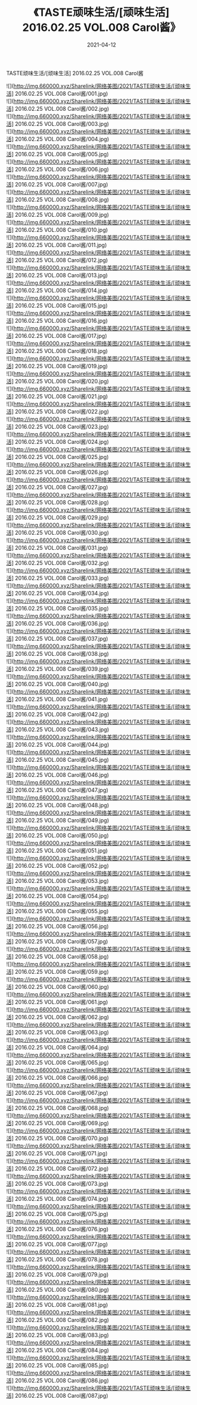 ﻿---
layout: post
title:  《TASTE顽味生活/[顽味生活] 2016.02.25 VOL.008 Carol酱》
date:   2021-04-12
img: http://img.660000.xyz/Sharelink/网络美图/2021/TASTE顽味生活/[顽味生活] 2016.02.25 VOL.008 Carol酱/000.jpg
categories: [美女, 清纯, 唯美]
---

TASTE顽味生活/[顽味生活] 2016.02.25 VOL.008 Carol酱

 ![](http://img.660000.xyz/Sharelink/网络美图/2021/TASTE顽味生活/[顽味生活] 2016.02.25 VOL.008 Carol酱/001.jpg) <br>![](http://img.660000.xyz/Sharelink/网络美图/2021/TASTE顽味生活/[顽味生活] 2016.02.25 VOL.008 Carol酱/002.jpg) <br>![](http://img.660000.xyz/Sharelink/网络美图/2021/TASTE顽味生活/[顽味生活] 2016.02.25 VOL.008 Carol酱/003.jpg) <br>![](http://img.660000.xyz/Sharelink/网络美图/2021/TASTE顽味生活/[顽味生活] 2016.02.25 VOL.008 Carol酱/004.jpg) <br>![](http://img.660000.xyz/Sharelink/网络美图/2021/TASTE顽味生活/[顽味生活] 2016.02.25 VOL.008 Carol酱/005.jpg) <br>![](http://img.660000.xyz/Sharelink/网络美图/2021/TASTE顽味生活/[顽味生活] 2016.02.25 VOL.008 Carol酱/006.jpg) <br>![](http://img.660000.xyz/Sharelink/网络美图/2021/TASTE顽味生活/[顽味生活] 2016.02.25 VOL.008 Carol酱/007.jpg) <br>![](http://img.660000.xyz/Sharelink/网络美图/2021/TASTE顽味生活/[顽味生活] 2016.02.25 VOL.008 Carol酱/008.jpg) <br>![](http://img.660000.xyz/Sharelink/网络美图/2021/TASTE顽味生活/[顽味生活] 2016.02.25 VOL.008 Carol酱/009.jpg) <br>![](http://img.660000.xyz/Sharelink/网络美图/2021/TASTE顽味生活/[顽味生活] 2016.02.25 VOL.008 Carol酱/010.jpg) <br>![](http://img.660000.xyz/Sharelink/网络美图/2021/TASTE顽味生活/[顽味生活] 2016.02.25 VOL.008 Carol酱/011.jpg) <br>![](http://img.660000.xyz/Sharelink/网络美图/2021/TASTE顽味生活/[顽味生活] 2016.02.25 VOL.008 Carol酱/012.jpg) <br>![](http://img.660000.xyz/Sharelink/网络美图/2021/TASTE顽味生活/[顽味生活] 2016.02.25 VOL.008 Carol酱/013.jpg) <br>![](http://img.660000.xyz/Sharelink/网络美图/2021/TASTE顽味生活/[顽味生活] 2016.02.25 VOL.008 Carol酱/014.jpg) <br>![](http://img.660000.xyz/Sharelink/网络美图/2021/TASTE顽味生活/[顽味生活] 2016.02.25 VOL.008 Carol酱/015.jpg) <br>![](http://img.660000.xyz/Sharelink/网络美图/2021/TASTE顽味生活/[顽味生活] 2016.02.25 VOL.008 Carol酱/016.jpg) <br>![](http://img.660000.xyz/Sharelink/网络美图/2021/TASTE顽味生活/[顽味生活] 2016.02.25 VOL.008 Carol酱/017.jpg) <br>![](http://img.660000.xyz/Sharelink/网络美图/2021/TASTE顽味生活/[顽味生活] 2016.02.25 VOL.008 Carol酱/018.jpg) <br>![](http://img.660000.xyz/Sharelink/网络美图/2021/TASTE顽味生活/[顽味生活] 2016.02.25 VOL.008 Carol酱/019.jpg) <br>![](http://img.660000.xyz/Sharelink/网络美图/2021/TASTE顽味生活/[顽味生活] 2016.02.25 VOL.008 Carol酱/020.jpg) <br>![](http://img.660000.xyz/Sharelink/网络美图/2021/TASTE顽味生活/[顽味生活] 2016.02.25 VOL.008 Carol酱/021.jpg) <br>![](http://img.660000.xyz/Sharelink/网络美图/2021/TASTE顽味生活/[顽味生活] 2016.02.25 VOL.008 Carol酱/022.jpg) <br>![](http://img.660000.xyz/Sharelink/网络美图/2021/TASTE顽味生活/[顽味生活] 2016.02.25 VOL.008 Carol酱/023.jpg) <br>![](http://img.660000.xyz/Sharelink/网络美图/2021/TASTE顽味生活/[顽味生活] 2016.02.25 VOL.008 Carol酱/024.jpg) <br>![](http://img.660000.xyz/Sharelink/网络美图/2021/TASTE顽味生活/[顽味生活] 2016.02.25 VOL.008 Carol酱/025.jpg) <br>![](http://img.660000.xyz/Sharelink/网络美图/2021/TASTE顽味生活/[顽味生活] 2016.02.25 VOL.008 Carol酱/026.jpg) <br>![](http://img.660000.xyz/Sharelink/网络美图/2021/TASTE顽味生活/[顽味生活] 2016.02.25 VOL.008 Carol酱/027.jpg) <br>![](http://img.660000.xyz/Sharelink/网络美图/2021/TASTE顽味生活/[顽味生活] 2016.02.25 VOL.008 Carol酱/028.jpg) <br>![](http://img.660000.xyz/Sharelink/网络美图/2021/TASTE顽味生活/[顽味生活] 2016.02.25 VOL.008 Carol酱/029.jpg) <br>![](http://img.660000.xyz/Sharelink/网络美图/2021/TASTE顽味生活/[顽味生活] 2016.02.25 VOL.008 Carol酱/030.jpg) <br>![](http://img.660000.xyz/Sharelink/网络美图/2021/TASTE顽味生活/[顽味生活] 2016.02.25 VOL.008 Carol酱/031.jpg) <br>![](http://img.660000.xyz/Sharelink/网络美图/2021/TASTE顽味生活/[顽味生活] 2016.02.25 VOL.008 Carol酱/032.jpg) <br>![](http://img.660000.xyz/Sharelink/网络美图/2021/TASTE顽味生活/[顽味生活] 2016.02.25 VOL.008 Carol酱/033.jpg) <br>![](http://img.660000.xyz/Sharelink/网络美图/2021/TASTE顽味生活/[顽味生活] 2016.02.25 VOL.008 Carol酱/034.jpg) <br>![](http://img.660000.xyz/Sharelink/网络美图/2021/TASTE顽味生活/[顽味生活] 2016.02.25 VOL.008 Carol酱/035.jpg) <br>![](http://img.660000.xyz/Sharelink/网络美图/2021/TASTE顽味生活/[顽味生活] 2016.02.25 VOL.008 Carol酱/036.jpg) <br>![](http://img.660000.xyz/Sharelink/网络美图/2021/TASTE顽味生活/[顽味生活] 2016.02.25 VOL.008 Carol酱/037.jpg) <br>![](http://img.660000.xyz/Sharelink/网络美图/2021/TASTE顽味生活/[顽味生活] 2016.02.25 VOL.008 Carol酱/038.jpg) <br>![](http://img.660000.xyz/Sharelink/网络美图/2021/TASTE顽味生活/[顽味生活] 2016.02.25 VOL.008 Carol酱/039.jpg) <br>![](http://img.660000.xyz/Sharelink/网络美图/2021/TASTE顽味生活/[顽味生活] 2016.02.25 VOL.008 Carol酱/040.jpg) <br>![](http://img.660000.xyz/Sharelink/网络美图/2021/TASTE顽味生活/[顽味生活] 2016.02.25 VOL.008 Carol酱/041.jpg) <br>![](http://img.660000.xyz/Sharelink/网络美图/2021/TASTE顽味生活/[顽味生活] 2016.02.25 VOL.008 Carol酱/042.jpg) <br>![](http://img.660000.xyz/Sharelink/网络美图/2021/TASTE顽味生活/[顽味生活] 2016.02.25 VOL.008 Carol酱/043.jpg) <br>![](http://img.660000.xyz/Sharelink/网络美图/2021/TASTE顽味生活/[顽味生活] 2016.02.25 VOL.008 Carol酱/044.jpg) <br>![](http://img.660000.xyz/Sharelink/网络美图/2021/TASTE顽味生活/[顽味生活] 2016.02.25 VOL.008 Carol酱/045.jpg) <br>![](http://img.660000.xyz/Sharelink/网络美图/2021/TASTE顽味生活/[顽味生活] 2016.02.25 VOL.008 Carol酱/046.jpg) <br>![](http://img.660000.xyz/Sharelink/网络美图/2021/TASTE顽味生活/[顽味生活] 2016.02.25 VOL.008 Carol酱/047.jpg) <br>![](http://img.660000.xyz/Sharelink/网络美图/2021/TASTE顽味生活/[顽味生活] 2016.02.25 VOL.008 Carol酱/048.jpg) <br>![](http://img.660000.xyz/Sharelink/网络美图/2021/TASTE顽味生活/[顽味生活] 2016.02.25 VOL.008 Carol酱/049.jpg) <br>![](http://img.660000.xyz/Sharelink/网络美图/2021/TASTE顽味生活/[顽味生活] 2016.02.25 VOL.008 Carol酱/050.jpg) <br>![](http://img.660000.xyz/Sharelink/网络美图/2021/TASTE顽味生活/[顽味生活] 2016.02.25 VOL.008 Carol酱/051.jpg) <br>![](http://img.660000.xyz/Sharelink/网络美图/2021/TASTE顽味生活/[顽味生活] 2016.02.25 VOL.008 Carol酱/052.jpg) <br>![](http://img.660000.xyz/Sharelink/网络美图/2021/TASTE顽味生活/[顽味生活] 2016.02.25 VOL.008 Carol酱/053.jpg) <br>![](http://img.660000.xyz/Sharelink/网络美图/2021/TASTE顽味生活/[顽味生活] 2016.02.25 VOL.008 Carol酱/054.jpg) <br>![](http://img.660000.xyz/Sharelink/网络美图/2021/TASTE顽味生活/[顽味生活] 2016.02.25 VOL.008 Carol酱/055.jpg) <br>![](http://img.660000.xyz/Sharelink/网络美图/2021/TASTE顽味生活/[顽味生活] 2016.02.25 VOL.008 Carol酱/056.jpg) <br>![](http://img.660000.xyz/Sharelink/网络美图/2021/TASTE顽味生活/[顽味生活] 2016.02.25 VOL.008 Carol酱/057.jpg) <br>![](http://img.660000.xyz/Sharelink/网络美图/2021/TASTE顽味生活/[顽味生活] 2016.02.25 VOL.008 Carol酱/058.jpg) <br>![](http://img.660000.xyz/Sharelink/网络美图/2021/TASTE顽味生活/[顽味生活] 2016.02.25 VOL.008 Carol酱/059.jpg) <br>![](http://img.660000.xyz/Sharelink/网络美图/2021/TASTE顽味生活/[顽味生活] 2016.02.25 VOL.008 Carol酱/060.jpg) <br>![](http://img.660000.xyz/Sharelink/网络美图/2021/TASTE顽味生活/[顽味生活] 2016.02.25 VOL.008 Carol酱/061.jpg) <br>![](http://img.660000.xyz/Sharelink/网络美图/2021/TASTE顽味生活/[顽味生活] 2016.02.25 VOL.008 Carol酱/062.jpg) <br>![](http://img.660000.xyz/Sharelink/网络美图/2021/TASTE顽味生活/[顽味生活] 2016.02.25 VOL.008 Carol酱/063.jpg) <br>![](http://img.660000.xyz/Sharelink/网络美图/2021/TASTE顽味生活/[顽味生活] 2016.02.25 VOL.008 Carol酱/064.jpg) <br>![](http://img.660000.xyz/Sharelink/网络美图/2021/TASTE顽味生活/[顽味生活] 2016.02.25 VOL.008 Carol酱/065.jpg) <br>![](http://img.660000.xyz/Sharelink/网络美图/2021/TASTE顽味生活/[顽味生活] 2016.02.25 VOL.008 Carol酱/066.jpg) <br>![](http://img.660000.xyz/Sharelink/网络美图/2021/TASTE顽味生活/[顽味生活] 2016.02.25 VOL.008 Carol酱/067.jpg) <br>![](http://img.660000.xyz/Sharelink/网络美图/2021/TASTE顽味生活/[顽味生活] 2016.02.25 VOL.008 Carol酱/068.jpg) <br>![](http://img.660000.xyz/Sharelink/网络美图/2021/TASTE顽味生活/[顽味生活] 2016.02.25 VOL.008 Carol酱/069.jpg) <br>![](http://img.660000.xyz/Sharelink/网络美图/2021/TASTE顽味生活/[顽味生活] 2016.02.25 VOL.008 Carol酱/070.jpg) <br>![](http://img.660000.xyz/Sharelink/网络美图/2021/TASTE顽味生活/[顽味生活] 2016.02.25 VOL.008 Carol酱/071.jpg) <br>![](http://img.660000.xyz/Sharelink/网络美图/2021/TASTE顽味生活/[顽味生活] 2016.02.25 VOL.008 Carol酱/072.jpg) <br>![](http://img.660000.xyz/Sharelink/网络美图/2021/TASTE顽味生活/[顽味生活] 2016.02.25 VOL.008 Carol酱/073.jpg) <br>![](http://img.660000.xyz/Sharelink/网络美图/2021/TASTE顽味生活/[顽味生活] 2016.02.25 VOL.008 Carol酱/074.jpg) <br>![](http://img.660000.xyz/Sharelink/网络美图/2021/TASTE顽味生活/[顽味生活] 2016.02.25 VOL.008 Carol酱/075.jpg) <br>![](http://img.660000.xyz/Sharelink/网络美图/2021/TASTE顽味生活/[顽味生活] 2016.02.25 VOL.008 Carol酱/076.jpg) <br>![](http://img.660000.xyz/Sharelink/网络美图/2021/TASTE顽味生活/[顽味生活] 2016.02.25 VOL.008 Carol酱/077.jpg) <br>![](http://img.660000.xyz/Sharelink/网络美图/2021/TASTE顽味生活/[顽味生活] 2016.02.25 VOL.008 Carol酱/078.jpg) <br>![](http://img.660000.xyz/Sharelink/网络美图/2021/TASTE顽味生活/[顽味生活] 2016.02.25 VOL.008 Carol酱/079.jpg) <br>![](http://img.660000.xyz/Sharelink/网络美图/2021/TASTE顽味生活/[顽味生活] 2016.02.25 VOL.008 Carol酱/080.jpg) <br>![](http://img.660000.xyz/Sharelink/网络美图/2021/TASTE顽味生活/[顽味生活] 2016.02.25 VOL.008 Carol酱/081.jpg) <br>![](http://img.660000.xyz/Sharelink/网络美图/2021/TASTE顽味生活/[顽味生活] 2016.02.25 VOL.008 Carol酱/082.jpg) <br>![](http://img.660000.xyz/Sharelink/网络美图/2021/TASTE顽味生活/[顽味生活] 2016.02.25 VOL.008 Carol酱/083.jpg) <br>![](http://img.660000.xyz/Sharelink/网络美图/2021/TASTE顽味生活/[顽味生活] 2016.02.25 VOL.008 Carol酱/084.jpg) <br>![](http://img.660000.xyz/Sharelink/网络美图/2021/TASTE顽味生活/[顽味生活] 2016.02.25 VOL.008 Carol酱/085.jpg) <br>![](http://img.660000.xyz/Sharelink/网络美图/2021/TASTE顽味生活/[顽味生活] 2016.02.25 VOL.008 Carol酱/086.jpg) <br>![](http://img.660000.xyz/Sharelink/网络美图/2021/TASTE顽味生活/[顽味生活] 2016.02.25 VOL.008 Carol酱/087.jpg) <br>
